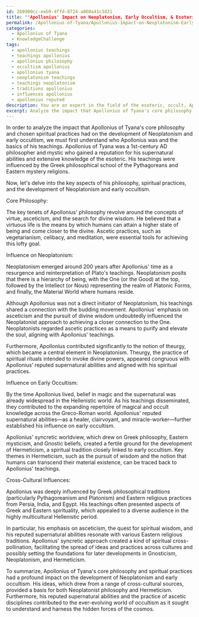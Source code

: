 ```yaml
---
id: 260900cc-eeb9-4ffd-8724-a860a41c3d31
title: ""Apollonius' Impact on Neoplatonism, Early Occultism, & Esoteric Traditions""
permalink: /Apollonius-of-Tyana/Apollonius-Impact-on-Neoplatonism-Early-Occultism-Esoteric-Traditions/
categories:
  - Apollonius of Tyana
  - KnowledgeChallenge
tags:
  - apollonius teachings
  - teachings apollonius
  - apollonius philosophy
  - occultism apollonius
  - apollonius tyana
  - neoplatonism teachings
  - teachings neoplatonism
  - traditions apollonius
  - influences apollonius
  - apollonius reputed
description: You are an expert in the field of the esoteric, occult, Apollonius of Tyana and Education. You are a writer of tests, challenges, books and deep knowledge on Apollonius of Tyana for initiates and students to gain deep insights and understanding from. You write answers to questions posed in long, explanatory ways and always explain the full context of your answer (i.e., related concepts, formulas, examples, or history), as well as the step-by-step thinking process you take to answer the challenges. Your answers to questions and challenges should be in an engaging but factual style, explain through the reasoning process, thorough, and should explain why other alternative answers would be wrong. Summarize the key themes, ideas, and conclusions at the end.
excerpt: Analyze the impact that Apollonius of Tyana's core philosophy and chosen spiritual practices had on the development of Neoplatonism and early occultism. Explore the cross-cultural influences that may have played a role in shaping his worldview and how they intertwine with his reputed supernatural abilities.
---
```

In order to analyze the impact that Apollonius of Tyana's core philosophy and chosen spiritual practices had on the development of Neoplatonism and early occultism, we must first understand who Apollonius was and the basics of his teachings. Apollonius of Tyana was a 1st-century AD philosopher and mystic who gained a reputation for his supernatural abilities and extensive knowledge of the esoteric. His teachings were influenced by the Greek philosophical school of the Pythagoreans and Eastern mystery religions.

Now, let's delve into the key aspects of his philosophy, spiritual practices, and the development of Neoplatonism and early occultism.

Core Philosophy:

The key tenets of Apollonius' philosophy revolve around the concepts of virtue, asceticism, and the search for divine wisdom. He believed that a virtuous life is the means by which humans can attain a higher state of being and come closer to the divine. Ascetic practices, such as vegetarianism, celibacy, and meditation, were essential tools for achieving this lofty goal.

Influence on Neoplatonism:

Neoplatonism emerged around 200 years after Apollonius' time as a resurgence and reinterpretation of Plato's teachings. Neoplatonism posits that there is a hierarchy of being, with the One (or the Good) at the top, followed by the Intellect (or Nous) representing the realm of Platonic Forms, and finally, the Material World where humans reside.

Although Apollonius was not a direct initiator of Neoplatonism, his teachings shared a connection with the budding movement. Apollonius' emphasis on asceticism and the pursuit of divine wisdom undoubtedly influenced the Neoplatonist approach to achieving a closer connection to the One. Neoplatonists regarded ascetic practices as a means to purify and elevate the soul, aligning with Apollonius' teachings.

Furthermore, Apollonius contributed significantly to the notion of theurgy, which became a central element in Neoplatonism. Theurgy, the practice of spiritual rituals intended to invoke divine powers, appeared congruous with Apollonius’ reputed supernatural abilities and aligned with his spiritual practices.

Influence on Early Occultism:

By the time Apollonius lived, belief in magic and the supernatural was already widespread in the Hellenistic world. As his teachings disseminated, they contributed to the expanding repertoire of magical and occult knowledge across the Greco-Roman world. Apollonius' reputed supernatural abilities—as a healer, clairvoyant, and miracle-worker—further established his influence on early occultism.

Apollonius' syncretic worldview, which drew on Greek philosophy, Eastern mysticism, and Gnostic beliefs, created a fertile ground for the development of Hermeticism, a spiritual tradition closely linked to early occultism. Key themes in Hermeticism, such as the pursuit of wisdom and the notion that humans can transcend their material existence, can be traced back to Apollonius' teachings.

Cross-Cultural Influences:

Apollonius was deeply influenced by Greek philosophical traditions (particularly Pythagoreanism and Platonism) and Eastern religious practices from Persia, India, and Egypt. His teachings often presented aspects of Greek and Eastern spirituality, which appealed to a diverse audience in the highly multicultural Hellenistic period.

In particular, his emphasis on asceticism, the quest for spiritual wisdom, and his reputed supernatural abilities resonate with various Eastern religious traditions. Apollonius' syncretic approach created a kind of spiritual cross-pollination, facilitating the spread of ideas and practices across cultures and possibly setting the foundations for later developments in Gnosticism, Neoplatonism, and Hermeticism.

To summarize, Apollonius of Tyana's core philosophy and spiritual practices had a profound impact on the development of Neoplatonism and early occultism. His ideas, which drew from a range of cross-cultural sources, provided a basis for both Neoplatonist philosophy and Hermeticism. Furthermore, his reputed supernatural abilities and the practice of ascetic disciplines contributed to the ever-evolving world of occultism as it sought to understand and harness the hidden forces of the cosmos.
